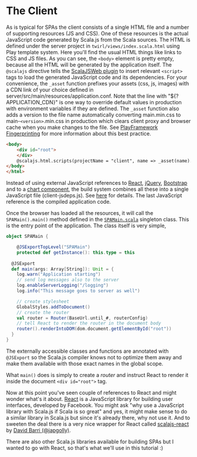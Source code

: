 # The Client

As is typical for SPAs the client consists of a single HTML file and a number of supporting resources (JS and CSS). One of these resources is the actual JavaScript
code generated by Scala.js from the Scala sources. The HTML is defined under the server project in `twirl/views/index.scala.html` using Play template system. 
Here you'll find the usual HTML things like links to CSS and JS files. As you can see, the `<body>` element is pretty empty, because all the
HTML will be generated by the application itself. The `@scalajs` directive tells the [ScalaJSWeb plugin](https://github.com/vmunier/sbt-web-scalajs) 
to insert relevant `<script>` tags to load the generated JavaScript code and its dependencies.  For your convenience, the `_asset` function prefixes your assets (css, js, images)
with a CDN link of your choice defined in server/src/main/resources/application.conf. Note that the line with "${?APPLICATION_CDN}" is one way to override default values
in production with environment variables if they are defined.  The `_asset` function also adds a version to the file name automatically converting main.min.css to main-`<version>`.min.css in production
which clears client proxy and browser cache when you make changes to the file.  See [PlayFramework Fingerprinting](https://www.playframework.com/documentation/latest/Assets#Reverse-routing-and-fingerprinting-for-public-assets)
for more information about this best practice.

```html
<body>
    <div id="root">
    </div>
    @scalajs.html.scripts(projectName = "client", name => _asset(name).toString, name => getClass.getResource(s"/public/$name") != null)
</body>
</html>
```

Instead of using external JavaScript references to [React](http://facebook.github.io/react/), [jQuery](http://jquery.com/), [Bootstrap](http://getbootstrap.com/) and
to a [chart component](http://www.chartjs.org/), the build system combines all these into a single JavaScript file (client-jsdeps.js). See 
[here](using-resources-from-webjars.md#webjar-javascript) for details. The last JavaScript reference is the compiled application code.

Once the browser has loaded all the resources, it will call the `SPAMain().main()` method defined in the
[`SPAMain.scala`](https://github.com/ochrons/scalajs-spa-tutorial/tree/master/client/src/main/scala/spatutorial/client/SPAMain.scala) singleton class. This is the 
entry point of the application. The class itself is very simple,

```scala
object SPAMain {

	@JSExportTopLevel("SPAMain")
	protected def getInstance(): this.type = this
	
  @JSExport
  def main(args: Array[String]): Unit = {
    log.warn("Application starting")
    // send log messages also to the server
    log.enableServerLogging("/logging")
    log.info("This message goes to server as well")

    // create stylesheet
    GlobalStyles.addToDocument()
    // create the router
    val router = Router(BaseUrl.until_#, routerConfig)
    // tell React to render the router in the document body
    router().renderIntoDOM(dom.document.getElementById("root"))
  }
}
```

The externally accessible classes and functions are annotated with `@JSExport` so the Scala.js compiler knows not to optimize them away and make them available
with those exact names in the global scope.

What `main()` does is simply to create a *router* and instruct React to render it inside the document `<div id="root">` tag.

Now at this point you've seen couple of references to React and might wonder what's it about. [React](http://facebook.github.io/react/) is a JavaScript
library for building user interfaces, developed by Facebook. You might ask "why use a JavaScript library with Scala.js if Scala is so great" and yes,
it might make sense to do a similar library in Scala.js but since it's already there, why not use it. And to sweeten the deal there is a very nice
wrapper for React called [scalajs-react](https://github.com/japgolly/scalajs-react) by [David Barri (@japgolly)](https://github.com/japgolly).

There are also other Scala.js libraries available for building SPAs but I wanted to go with React, so that's what we'll use in this tutorial :)

